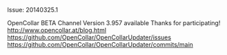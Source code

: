 Issue: 20140325.1

OpenCollar BETA Channel
Version 3.957 available
Thanks for participating!
http://www.opencollar.at/blog.html
https://github.com/OpenCollar/OpenCollarUpdater/issues
https://github.com/OpenCollar/OpenCollarUpdater/commits/main